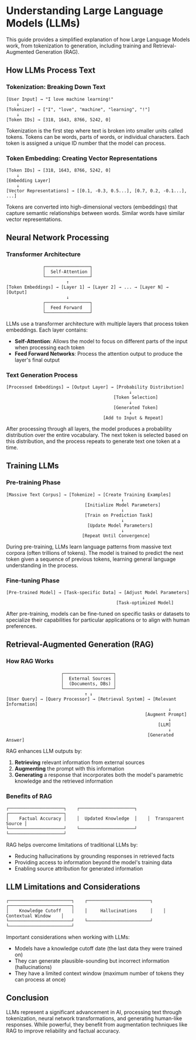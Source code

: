 # Understanding Large Language Models (LLMs)

This guide provides a simplified explanation of how Large Language Models work, from tokenization to generation, including training and Retrieval-Augmented Generation (RAG).

## How LLMs Process Text

### Tokenization: Breaking Down Text
```
[User Input] → "I love machine learning!"
    ↓
[Tokenizer] → ["I", "love", "machine", "learning", "!"]
    ↓
[Token IDs] → [318, 1643, 8766, 5242, 0]
```

Tokenization is the first step where text is broken into smaller units called tokens. Tokens can be words, parts of words, or individual characters. Each token is assigned a unique ID number that the model can process.

### Token Embedding: Creating Vector Representations
```
[Token IDs] → [318, 1643, 8766, 5242, 0]
    ↓
[Embedding Layer]
    ↓
[Vector Representations] → [[0.1, -0.3, 0.5...], [0.7, 0.2, -0.1...], ...]
```

Tokens are converted into high-dimensional vectors (embeddings) that capture semantic relationships between words. Similar words have similar vector representations.

## Neural Network Processing

### Transformer Architecture
```
              ┌─────────────────┐
              │  Self-Attention │
              └─────────────────┘
                       ↑
[Token Embeddings] → [Layer 1] → [Layer 2] → ... → [Layer N] → [Output]
                       ↓
              ┌─────────────────┐
              │  Feed Forward   │
              └─────────────────┘
```

LLMs use a transformer architecture with multiple layers that process token embeddings. Each layer contains:
- **Self-Attention**: Allows the model to focus on different parts of the input when processing each token
- **Feed Forward Networks**: Process the attention output to produce the layer's final output

### Text Generation Process
```
[Processed Embeddings] → [Output Layer] → [Probability Distribution]
                                               ↓
                                         [Token Selection]
                                               ↓
                                         [Generated Token]
                                               ↓
                                     [Add to Input & Repeat]
```

After processing through all layers, the model produces a probability distribution over the entire vocabulary. The next token is selected based on this distribution, and the process repeats to generate text one token at a time.

## Training LLMs

### Pre-training Phase
```
[Massive Text Corpus] → [Tokenize] → [Create Training Examples]
                                            ↓
                              [Initialize Model Parameters]
                                            ↓
                              [Train on Prediction Task]
                                            ↓
                               [Update Model Parameters]
                                            ↓
                             [Repeat Until Convergence]
```

During pre-training, LLMs learn language patterns from massive text corpora (often trillions of tokens). The model is trained to predict the next token given a sequence of previous tokens, learning general language understanding in the process.

### Fine-tuning Phase
```
[Pre-trained Model] → [Task-specific Data] → [Adjust Model Parameters]
                                                    ↓
                                          [Task-optimized Model]
```

After pre-training, models can be fine-tuned on specific tasks or datasets to specialize their capabilities for particular applications or to align with human preferences.

## Retrieval-Augmented Generation (RAG)

### How RAG Works
```
                     ┌───────────────────┐
                     │  External Sources │
                     │  (Documents, DBs) │
                     └───────────────────┘
                              ↑ ↓
[User Query] → [Query Processor] → [Retrieval System] → [Relevant Information]
                                                              ↓
                                                     [Augment Prompt]
                                                              ↓
                                                          [LLM]
                                                              ↓
                                                      [Generated Answer]
```

RAG enhances LLM outputs by:
1. **Retrieving** relevant information from external sources
2. **Augmenting** the prompt with this information
3. **Generating** a response that incorporates both the model's parametric knowledge and the retrieved information

### Benefits of RAG
```
┌─────────────────────┐    ┌─────────────────────┐    ┌─────────────────────┐
│    Factual Accuracy │    │  Updated Knowledge  │    │  Transparent Source │
└─────────────────────┘    └─────────────────────┘    └─────────────────────┘
```

RAG helps overcome limitations of traditional LLMs by:
- Reducing hallucinations by grounding responses in retrieved facts
- Providing access to information beyond the model's training data
- Enabling source attribution for generated information

## LLM Limitations and Considerations

```
┌────────────────────────┐    ┌────────────────────────┐    ┌────────────────────────┐
│    Knowledge Cutoff    │    │     Hallucinations     │    │   Contextual Window    │
└────────────────────────┘    └────────────────────────┘    └────────────────────────┘
```

Important considerations when working with LLMs:
- Models have a knowledge cutoff date (the last data they were trained on)
- They can generate plausible-sounding but incorrect information (hallucinations)
- They have a limited context window (maximum number of tokens they can process at once)

## Conclusion

LLMs represent a significant advancement in AI, processing text through tokenization, neural network transformations, and generating human-like responses. While powerful, they benefit from augmentation techniques like RAG to improve reliability and factual accuracy.
